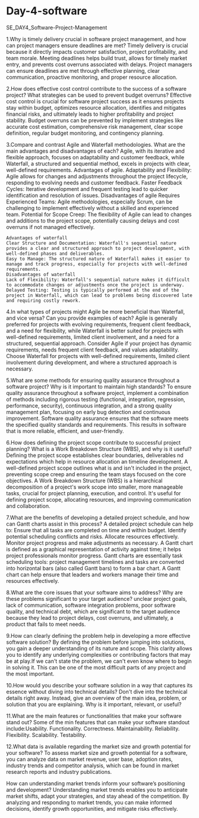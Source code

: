 # Day-4-software

SE_DAY4_Software-Project-Management

1.Why is timely delivery crucial in software project management, and how can project managers ensure deadlines are met?
    Timely delivery is crucial  because it directly impacts customer satisfaction, project profitability, and team morale. Meeting deadlines helps build trust, 
    allows for timely market entry, and prevents cost overruns associated with delays. 
    Project managers can ensure deadlines are met through effective planning, clear communication, proactive monitoring, and proper resource allocation.
    
    

2.How does effective cost control contribute to the success of a software project? What strategies can be used to prevent budget overruns?
    Effective cost control is crucial for software project success as it ensures projects stay within budget, optimizes resource allocation, identifies and mitigates 
    financial risks, and ultimately leads to higher profitability and project stability.
     Budget overruns can be prevented by implement strategies like accurate cost estimation, comprehensive risk management, clear scope definition, regular budget monitoring, and contingency planning. 
     


3.Compare and contrast Agile and Waterfall methodologies. What are the main advantages and disadvantages of each?
    Agile, with its iterative and flexible approach, focuses on adaptability and customer feedback, while Waterfall, a structured and sequential method, 
    excels in projects with clear, well-defined requirements. 
    Advantages of agile.
    Adaptability and Flexibility: Agile allows for changes and adjustments throughout the project lifecycle, responding to evolving needs and customer feedback. 
    Faster Feedback Cycles: Iterative development and frequent testing lead to quicker identification and resolution of issues.
    Disadvantages of agile
    Requires Experienced Teams: Agile methodologies, especially Scrum, can be challenging to implement effectively without a skilled and experienced team. 
    Potential for Scope Creep: The flexibility of Agile can lead to changes and additions to the project scope, potentially causing delays and cost overruns if not managed effectively. 
    
    Advantages of waterfall
    Clear Structure and Documentation: Waterfall's sequential nature provides a clear and structured approach to project development, with well-defined phases and deliverables. 
    Easy to Manage: The structured nature of Waterfall makes it easier to manage and track progress, especially for projects with well-defined requirements.
    Disadvantages of waterfall
    Lack of Flexibility: Waterfall's sequential nature makes it difficult to accommodate changes or adjustments once the project is underway. 
    Delayed Testing: Testing is typically performed at the end of the project in Waterfall, which can lead to problems being discovered late and requiring costly rework. 

    
    
4.In what types of projects might Agile be more beneficial than Waterfall, and vice versa? Can you provide examples of each?
    Agile is generally preferred for projects with evolving requirements, frequent client feedback, and a need for flexibility, while Waterfall is better suited for projects 
    with well-defined requirements, limited client involvement, and a need for a structured, sequential approach. 
    Consider Agile if your project has dynamic requirements, needs frequent client feedback, and values adaptability. Choose Waterfall for projects with well-defined requirements,
    limited client involvement during development, and where a structured approach is necessary.
    


5.What are some methods for ensuring quality assurance throughout a software project? Why is it important to maintain high standards?
    To ensure quality assurance throughout a software project, implement a combination of methods including rigorous testing (functional, integration, regression, performance, security),
    continuous integration, and a strong quality management plan, focusing on early bug detection and continuous improvement. 
     Software quality assurance ensures that the software meets the specified quality standards and requirements. This results in software that is more reliable, efficient, and user-friendly.


6.How does defining the project scope contribute to successful project planning? What is a Work Breakdown Structure (WBS), and why is it useful?
    Defining the project scope establishes clear boundaries, deliverables nd expectations which help in resource allocation an timeline development.
    A well-defined project scope outlines what is and isn't included in the project, preventing scope creep and ensuring the team stays focused on the core objectives.
    A Work Breakdown Structure (WBS) is a hierarchical decomposition of a project's work scope into smaller, more manageable tasks, crucial for project planning, execution, and control.
    It's useful for defining project scope, allocating resources, and improving communication and collaboration. 
    
    

7.What are the benefits of developing a detailed project schedule, and how can Gantt charts assist in this process?
    A detailed project schedule can help to:
    Ensure that all tasks are completed on time and within budget.
    Identify potential scheduling conflicts and risks.
    Allocate resources effectively.
    Monitor project progress and make adjustments as necessary.
    A Gantt chart is defined as a graphical representation of activity against time; it helps project professionals monitor progress. Gantt charts are essentially task scheduling tools: project management
    timelines and tasks are converted into horizontal bars (also called Gantt bars) to form a bar chart.
    A Gantt chart can help ensure that leaders and workers manage their time and resources effectively.


8.What are the core issues that your software aims to address? Why are these problems significant to your target audience?
    unclear project goals, lack of communication, software integration problems, poor software quality, and technical debt, which are significant to the target audience
    because they lead to project delays, cost overruns, and ultimately, a product that fails to meet needs.
    


9.How can clearly defining the problem help in developing a more effective software solution?
    By defining the problem before jumping into solutions, you gain a deeper understanding of its nature and scope. This clarity allows you to identify any
    underlying complexities or contributing factors that may be at play.If we can't state the problem, we can't even know where to begin in solving it. This can be one
    of the most difficult parts of any project and the most important.
    


10.How would you describe your software solution in a way that captures its essence without diving into technical details?
    Don't dive into the technical details right away. Instead, give an overview of the main idea, problem, or solution that you are explaining. Why is it important, relevant, or useful?
    


11.What are the main features or functionalities that make your software stand out?
    Some of the min features that can make your software standout include:Usability.
    Functionality.
    Correctness.
    Maintainability.
    Reliability.
    Flexibility.
    Scalability.
    Testability.



12.What data is available regarding the market size and growth potential for your software?
    To assess market size and growth potential for a software, you can analyze data on market revenue, user base, adoption rates, industry trends
    and competitor analysis, which can be found in market research reports and industry publications. 
    


How can understanding market trends inform your software’s positioning and development?
    Understanding market trends enables you to anticipate market shifts, adapt your strategies, and stay ahead of the competition. By analyzing and responding
    to market trends, you can make informed decisions, identify growth opportunities, and mitigate risks effectively.


